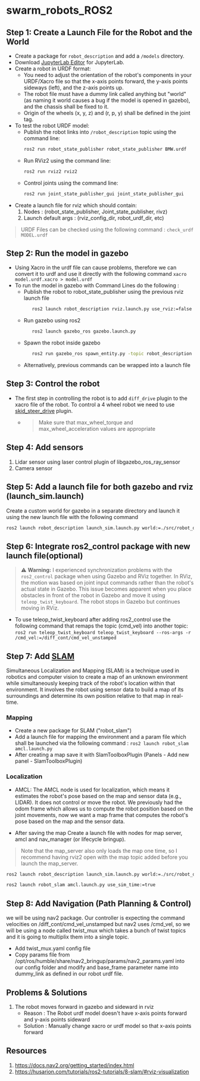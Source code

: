 # swarm_robots_ROS2

## Step 1: Create a Launch File for the Robot and the World

* Create a package for `robot_description` and add a `/models` directory.
* Download [JupyterLab Editor](https://jupyterlab-urdf.readthedocs.io/en/latest/use_editor.html) for JupyterLab.
* Create a robot in URDF format:
    * You need to adjust the orientation of the robot's components in your URDF/Xacro file so that the x-axis points forward, the y-axis points sideways (left), and the z-axis points up.
    * The robot file must have a dummy link called anything but "world" (as naming it world causes a bug if the model is opened in gazebo), and the chassis shall be fixed to it.
    * Origin of the wheels (x, y, z) and (r, p, y) shall be defined in the joint tag.
* To test the robot URDF model:
    * Publish the robot links into `/robot_description` topic using the command line:
        ```bash
        ros2 run robot_state_publisher robot_state_publisher BMW.urdf
        ```
    * Run RViz2 using the command line:
        ```bash
        ros2 run rviz2 rviz2
        ```
    * Control joints using the command line:
        ```bash
        ros2 run joint_state_publisher_gui joint_state_publisher_gui
        ```
* Create a launch file for rviz which should contain:
  1. Nodes : (robot_state_publisher, Joint_state_publisher, rivz)
  2. Launch default args : (rviz_config_dir, robot_urdf_dir, etc)

> URDF Files can be checked using the following command : `check_urdf MODEL.urdf`

## Step 2: Run the model in gazebo
   * Using Xacro in the urdf file can cause problems, therefore we can convert it to urdf and use it directly with the following command `xacro model.urdf.xacro > model.urdf`
   * To run the model in gazebo with Command Lines do the following :
        * Publish the robot to robot_state_publisher using the previous rviz launch file
          ```bash
             ros2 launch robot_description rviz.launch.py use_rviz:=false use_joint_state_pub:=false
          ```
        * Run gazebo using ros2
          ```bash
             ros2 launch gazebo_ros gazebo.launch.py
          ```
        * Spawn the robot inside gazebo
          ```bash
             ros2 run gazebo_ros spawn_entity.py -topic robot_description -entity ROBOT_NAME
          ```
     * Alternatively, previous commands can be wrapped into a launch file

## Step 3: Control the robot
* The first step in controlling the robot is to add `diff_drive` plugin to the xacro file of the robot. To control a 4 wheel robot we need to use [skid_steer_drive](https://github.com/ros-simulation/gazebo_ros_pkgs/wiki/ROS-2-Migration:-Skid-Steer-drive) plugin.
   * > Make sure that max_wheel_torque and max_wheel_acceleration values are appropriate

## Step 4: Add sensors
1. Lidar sensor using laser control plugin of libgazebo_ros_ray_sensor
2. Camera sensor

## Step 5: Add a launch file for both gazebo and rviz (launch_sim.launch)
Create a custom world for gazebo in a separate directory and launch it using the new launch file with the following command
```bash
ros2 launch robot_description launch_sim.launch.py world:=./src/robot_description/models/myWorld/boxes_world.sdf
```

## Step 6: Integrate ros2_control package with new launch file(optional)
> ⚠️ **Warning:** 
> I experienced synchronization problems with the `ros2_control` package when using Gazebo and RViz together. In RViz, the motion was based on joint input commands rather than the robot's actual state in Gazebo. This issue becomes apparent when you place obstacles in front of the robot in Gazebo and move it using `teleop_twist_keyboard`. The robot stops in Gazebo but continues moving in RViz.

- To use teleop_twist_keyboard after adding ros2_control use the following command that remaps the topic (cmd_vel) into another topic:
  `ros2 run teleop_twist_keyboard teleop_twist_keyboard --ros-args -r /cmd_vel:=/diff_cont/cmd_vel_unstamped`


## Step 7: Add [SLAM](https://husarion.com/tutorials/ros2-tutorials/8-slam/#localize-robot)
Simultaneous Localization and Mapping (SLAM) is a technique used in robotics and computer vision to create a map of an unknown environment while simultaneously keeping track of the robot's location within that environment. It involves the robot using sensor data to build a map of its surroundings and determine its own position relative to that map in real-time.

### Mapping
* Create a new package for SLAM ("robot_slam")
* Add a launch file for mapping the environment and a param file which shall be launched via the following command : `ros2 launch robot_slam amcl.launch.py`
* After creating a map save it with SlamToolboxPlugin (Panels - Add new panel - SlamToolboxPlugin)

### Localization
* AMCL: The AMCL node is used for localization, which means it estimates the robot's pose based on the map and sensor data (e.g., LIDAR). It does not control or move the robot. We previously had the odom frame which allows us to compute the robot position based on the joint movements, now we want a map frame that computes the robot's pose based on the map and the sensor data.

* After saving the map Create a launch file with nodes for map server, amcl and nav_manager (or lifecycle bringup).

> Note that the map_server also only loads the map one time, so I recommend having rviz2 open with the map topic added before you launch the map_server.

```bash
ros2 launch robot_description launch_sim.launch.py world:=./src/robot_description/models/myWorld/boxes_world.sdf use_sim_time:=true rviz_config_file:=./src/robot_description/rviz/sim_map.config.rviz

ros2 launch robot_slam amcl.launch.py use_sim_time:=true
```
## Step 8: Add Navigation (Path Planning & Control)
we will be using nav2 package. Our controller is expecting the command velocities on /diff_cont/cmd_vel_unstamped but nav2 uses /cmd_vel, so we will be using a node called twist_mux which takes a bunch of twist topics and it is going to multiplix them into a single topic.

* Add twist_mux.yaml config file
* Copy params file from /opt/ros/humble/share/nav2_bringup/params/nav2_params.yaml into our config folder and modify and base_frame parameter name into dummy_link as defined in our robot urdf file.

## Problems & Solutions
1. The robot moves forward in gazebo and sideward in rviz
   - Reason : The Robot urdf model doesn't have x-axis points forward and y-axis points sideward
   - Solution : Manually change xacro or urdf model so that x-axis points forward

## Resources
1. https://docs.nav2.org/getting_started/index.html
2. https://husarion.com/tutorials/ros2-tutorials/8-slam/#rviz-visualization
